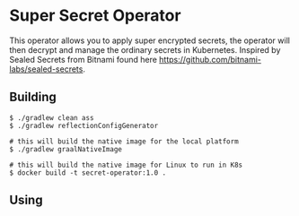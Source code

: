 # Super Secret Operator

This operator allows you to apply super encrypted secrets, the operator will
then decrypt and manage the ordinary secrets in Kubernetes. Inspired by Sealed Secrets
from Bitnami found here https://github.com/bitnami-labs/sealed-secrets.

## Building

```
$ ./gradlew clean ass
$ ./gradlew reflectionConfigGenerator

# this will build the native image for the local platform
$ ./gradlew graalNativeImage

# this will build the native image for Linux to run in K8s
$ docker build -t secret-operator:1.0 .
```

## Using

